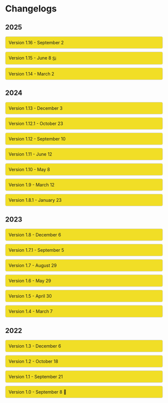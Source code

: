 <h1 class="top-header">Changelogs</h1>

<h2 class="year-header">2025</h2>

<div class="collapsible-box">
  <div class="collapsible-header">
    <span>Version 1.16 - September 2</span>
    <span class="arrow"><i class="fas fa-chevron-right"></i></span>
  </div>
  <div class="collapsible-content">
    <p><em>🌸 “Play your cards right and be decisive”</em></p>
    <p>
      It has become an all-or-nothing fight to disrupt enemy objectives. Called into the spotlight, Operator
      <a href="https://www.ubisoft.com/en-us/game/rainbow-six/siege/game-info/operators/denari" target="_blank" rel="noopener noreferrer"><strong>Denari</strong></a>’s calculating mind is sent in to help resolve the situation.
      Hailing from Switzerland, this crafty operator brings their novel T.R.I.P. Connector gadget (Trigonometric Realignment Injection Paranode), a laser grid network able to damage and slow enemy movement!
    </p>
    <p>🔧 Available in the <code>/season</code> command alongside new features</p>
    <strong>✨ Features</strong>
    <ul>
      <li>⚖️ For users using the English US and English UK locales in their Discord settings, operator height and weight will also be shown in pounds and foot-inches on the Lore section of the <code>/operator</code> command</li>
      <li>🛰️ Added new custom statuses</li>
      <li>🗺️ Updated the <code>/roadmap</code> command inline with Ubisoft's <a href="https://x.com/Rainbow6Game/status/1953123904337170818" target="_blank" rel="noopener noreferrer">latest changes</a></li>
    </ul>
    <strong>🌐 Privacy Policy</strong>
    <p>
      Camera's <a href="https://suspense.is-a.dev/#/camera/legal/privacy-policy.md" target="_blank" rel="noopener noreferrer"><strong>privacy policy</strong></a> has been updated to mention new data storing for analytics.
    </p>
    <strong>🐞 Fixes</strong>
    <ul>
      <li>🔤 Fixed a few grammatical, formatting and various interface issues</li>
      <li>🖼️ Removed the big "new" attachment that was randomly showing on various commands</li>
    </ul>
  </div>
</div>


<div class="collapsible-box">
  <div class="collapsible-header">
    <span>Version 1.15 - June 8 <img src="https://cdn.discordapp.com/emojis/1345421034593058886.webp?size=4096&quality=lossless" alt="Siege X" style="width:1.2em; height:1.2em; vertical-align:middle; margin-right:0.3em;"></span>
    <span class="arrow"><i class="fas fa-chevron-right"></i></span>
  </div>
  <div class="collapsible-content">
    <strong>⚡ Operation Daybreak</strong>
    <p><em>“Challenge Clash and you're in for a lot of trouble”</em><br>
      Operation Daybreak heralds many things, but chief among them is a celebration of years of successful operations and the courage to follow through as we enter into Siege X!
      Following in step is <a href="https://www.ubisoft.com/en-us/game/rainbow-six/siege/game-info/operators/" target="_blank" rel="noopener noreferrer"><strong>Clash</strong></a>,
      brimming with new energy and a powerful improvement to her gear.
    </p>
    <p>🔧 Available in the <code>/season</code> command alongside new features.</p>
    <strong>✨ Features</strong>
    <ul>
      <li>👀 Updated the <code>/roadmap</code> to showcase all changes Ubisoft announced for the year</li>
      <li>🪚 Changed the look of the <code>/gadget</code> command</li>
      <li>🗺️ Maps that received a modernization as part of Siege X are marked as such in the <code>/map</code> command</li>
      <li>🛰️ Reworked the <code>/status</code> command with a new design and separate sections for old-gen consoles</li>
      <li>🤔 Added new polls and hot takes</li>
      <li>💬 Camera will now use a random Siege quote as its status, updated every hour</li>
    </ul>
    <strong>🌐 Website</strong>
    <p>
      This companion website has been updated with a sleek list of past changelogs, an overhauled Features page and <em>big</em> buttons to add it to your server.
    </p>
    <strong>🐞 Fixes</strong>
    <ul>
      <li>🔤 Fixed a few grammatical, formatting and various interface issues</li>
      <li>🔦 Several icons have been updated to resolve issues with light themes</li>
    </ul>
  </div>
</div>


<div class="collapsible-box">
  <div class="collapsible-header">
    <span>Version 1.14 - March 2</span>
    <span class="arrow"><i class="fas fa-chevron-right"></i></span>
  </div>
  <div class="collapsible-content">
    <strong>🚪 Operation Prep Phase</strong>
    <p><em>Pushing forward? Falling back? There's only one way to find out.</em><br>
      The immediate crisis is passed, but danger looms and shadows hide adversaries best tackled with Operation Prep Phase. With a need for additional allies, new Operator <a href="https://www.ubisoft.com/en-us/game/rainbow-six/siege/game-info/operators/rauora" target="_blank" rel="noopener noreferrer"><strong>Rauora</strong></a> arrives to inject fresh vitality and perspective to team Rainbow with her D.O.M. (Deployable Omnilink Mesh) Panel Launcher.</p>
    <p>🔧 Available in the <code>/season</code> command alongside new features.</p>
    <strong>✨ Features</strong>
    <ul>
      <li>🗺️ Added the <code>/roadmap</code> command that showcases what Ubisoft has planned for the year, with more details coming on March 13</li>
      <li>😄 Camera now uses Discord's application-emoji feature, no longer requiring the Use External Emoji permission</li>
    </ul>
    <p>More details will be added to the <code>/roadmap</code> command when Ubisoft releases more info about Year 10, likely during the Siege X Showcase event!</p>
    <strong>🐞 Fixes</strong>
    <ul>
      <li>🆎 Fixed a few grammatical and formatting errors</li>
    </ul>
  </div>
</div>

<h2 class="year-header">2024</h2>

<div class="collapsible-box">
  <div class="collapsible-header">
    <span>Version 1.13 - December 3</span>
    <span class="arrow"><i class="fas fa-chevron-right"></i></span>
  </div>
  <div class="collapsible-content">
    <strong>🛡️ Operation Collision Point</strong>
    <p><em>Prepare to break through.</em><br>
      The onset of Operation Collision Point brings conflict to dangerous new heights. Old ways of working are challenged and found wanting. <a href="https://www.ubisoft.com/en-us/game/rainbow-six/siege/game-info/operators/blackbeard" target="_blank" rel="noopener noreferrer"><strong>Blackbeard</strong></a> pushes past his old limitations and reinforces himself with the new H.U.L.L. Adaptive Shield.</p>
    <p>🔧 Now available in the <code>/season</code> command alongside balancing changes and new features.</p>
    <strong>🐞 Fixes</strong>
    <ul>
      <li>Various formatting fixes</li>
      <li>Small bugs have been squashed</li>
    </ul>
  </div>
</div>


<div class="collapsible-box">
  <div class="collapsible-header">
    <span>Version 1.12.1 - October 23</span>
    <span class="arrow"><i class="fas fa-chevron-right"></i></span>
  </div>
  <div class="collapsible-content">
    <p>This update includes small features and various changes, including the recent midseason balancing patch announced by Ubisoft yesterday: <a href="https://www.ubisoft.com/game/rainbow-six/siege/news-updates/5AEJqynHKz8fcbB7lUVSF8" target="_blank" rel="noopener noreferrer">patch notes</a> and <a href="https://rainbow6.com/designersnotes/y9s3_3" target="_blank" rel="noopener noreferrer">designer notes</a> are available at the links above!</p>
    <strong>📦 Features</strong>
    <ul>
      <li>⚖️ Balancing changes to Zofia, Zero, Mozzie and Kali are now reflected in the bot</li>
      <li>👋 Improved the message sent when the bot joins a new server with a button listing popular commands to try</li>
      <li>🗺️ Map blueprints have been significantly cropped to focus on actual layout instead of surroundings</li>
      <li>🧐 Improved the blueprint viewer with a legend</li>
      <li>🏰 Removed a broken first floor blueprint for Villa</li>
      <li>📙 Fixed various grammatical, punctuation, spacing, and syntax issues</li>
      <li>📁 Re-added the 'zip download' option for map blueprints, now linking to Ubisoft's site</li>
      <li>🖌️ Redesigned the Lore section with emojis instead of dynamic sentences</li>
      <li>📜 Improved the Tips section look with bullet points and a counter</li>
    </ul>
  </div>
</div>


<div class="collapsible-box">
  <div class="collapsible-header">
    <span>Version 1.12 - September 10</span>
    <span class="arrow"><i class="fas fa-chevron-right"></i></span>
  </div>
  <div class="collapsible-content">
    <strong>⚔️ Operation Twin Shells</strong>
    <p><em>I was an apex killer, fueled by instinct and adrenaline. Times change, though. And so have I. Now, I'm twice as dangerous.</em></p>
    <p>Veteran operator <a href="https://www.ubisoft.com/en-us/game/rainbow-six/siege/game-info/operators/skopos" target="_blank" rel="noopener noreferrer"><strong>Skopós</strong></a> returns to active duty with the brand-new Version 10-Pantheon Shells, two remote-controlled shells she switches between to provide offensive or defensive support.</p>
    <p>🛠️ Now available in the <code>/season</code> command alongside balancing changes and new features.</p>
    <strong>📦 Features</strong>
    <ul>
      <li>🔍 Added <code>/search</code>, a command to search all season changelogs for specific queries.</li>
      <li>💭 Added <code>/poll</code>, a new way to start a randomized Siege-related conversation poll.</li>
      <li>💵 Seasonal operator price decreases are now shown and explained more clearly under the "Changes" button when looking up a season.</li>
      <li>👮 Slightly redesigned the <code>/operator</code> command's buttons; the Tips button only shows if tips exist.</li>
      <li>📕 Added Operator Specialties to the Strategies tab of operators (introduced in Op. Commanding Force, Y8S1).</li>
      <li>🤔 Added <code>/is-siege-realistic</code> command.</li>
    </ul>
    <strong>🔒 Privacy</strong>
    <ul>
      <li>🪵 Camera's usage logs now include more detailed command option info for better debugging. The <a href="https://suspense.is-a.dev/#/camera/legal/privacy-policy.md" target="_blank" rel="noopener noreferrer">privacy policy</a> has been updated accordingly.</li>
    </ul>
    <strong>🐞 Fixes</strong>
    <ul>
      <li>Fixed bot not responding to the gadget command when looking up the Gonne-6.</li>
      <li>Fixed operators without a squad still linking to the squads webpage in Lore.</li>
      <li>Removed placeholder strings in Op. New Blood's balancing section.</li>
    </ul>
  </div>
</div>


<div class="collapsible-box">
  <div class="collapsible-header">
    <span>Version 1.11 - June 12</span>
    <span class="arrow"><i class="fas fa-chevron-right"></i></span>
  </div>
  <div class="collapsible-content">
    <strong>⚔️ Operation New Blood</strong>
    <p><em>“This is what we've been training for; there is no angle we can't cover. We are Rainbow, reporting for duty.”</em></p>
    <p>Introducing the first Operator Remaster of the year, and who better to inaugurate this event than the iconic Recruit. Meet <a href="https://www.ubisoft.com/en-us/game/rainbow-six/siege/game-info/operators/striker" target="_blank" rel="noopener noreferrer"><strong>Striker</strong></a>, the attacker recruit, and <a href="https://www.ubisoft.com/en-us/game/rainbow-six/siege/game-info/operators/sentry" target="_blank" rel="noopener noreferrer"><strong>Sentry</strong></a>, the defender recruit, who will now be playable in all modes.</p>
    <p>🛠️ Now available in the <code>/season</code> command alongside balancing changes and new features.</p>
    <strong>📦 Features</strong>
    <ul>
      <li>🎉 Enhanced the <code>/custom</code> command with a new look, more developed twists, and added the map thumbnail to the embed.</li>
      <li>🗺️ The <code>/map</code> command now displays all modes a map is available in, including training and arcade modes.</li>
      <li>💬 Updated the feedback system flow for a smoother experience.</li>
      <li>🥺 Added the <code>/legacy</code> command which displays fun facts about what old Siege was like.</li>
      <li>✨ Updated the design of the <code>/operator</code> command: weapon loadout combined into one field, secondary gadgets organized for a cleaner look.</li>
      <li>🛡️ New icons for secondary gadgets.</li>
    </ul>
  </div>
</div>


<div class="collapsible-box">
  <div class="collapsible-header">
    <span>Version 1.10 - May 8</span>
    <span class="arrow"><i class="fas fa-chevron-right"></i></span>
  </div>
  <div class="collapsible-content">
    <strong>🐞 Bugs</strong>
    <ul>
      <li>Fixed a bug where the operator pricing was incorrect in some situations (thanks @manny1_.)</li>
      <li>Counters and synergies without explanations no longer link to the operator page to reduce character limit errors.</li>
      <li>Giving a nonexistent map name now properly responds with an error message.</li>
    </ul>
    <strong>ℹ️ Changes</strong>
    <ul>
      <li>🏴‍☠️ Fixed incorrect squad name on Blackbeard's Lore section.</li>
      <li>🏠 Marked the Lair map as bannable in Ranked.</li>
      <li>😳 Added default emojis to generic counters such as "cooperation" and "weapons".</li>
      <li>🌶️ Added more hot takes.</li>
    </ul>
  </div>
</div>


<div class="collapsible-box">
  <div class="collapsible-header">
    <span>Version 1.9 - March 12</span>
    <span class="arrow"><i class="fas fa-chevron-right"></i></span>
  </div>
  <div class="collapsible-content">
    <strong>Operation Deadly Omen</strong>
    <ul>
      <li>💀 <em>“I was there when Rainbow began. I’ll be there when it ends.”</em></li>
      <li>Track down your enemies with <a href="https://www.ubisoft.com/en-us/game/rainbow-six/siege/game-info/operators/deimos" target="_blank" rel="noopener noreferrer"><strong>Deimos</strong></a> and his DeathMARK gadget, a flying probe revealing both a designated target and Deimos’ location until eliminated.</li>
      <li>🔧 Available in the <code>/season</code> command alongside balancing changes and new features</li>
    </ul>
    <strong>Features</strong>
    <ul>
      <li>❓ Added the <code>/random</code> command that accepts a side option and suggests an operator. You can reroll as many times as you want.</li>
      <li>🎯 Added the <code>/attachments</code> command describing what each attachment does, including Deadly Omen’s scope rework.</li>
      <li>🗃️ Updated the bot’s dataset including new maps in Quick Match, Versus AI and Map Training</li>
      <li>📙 Added a few new operator explanations</li>
    </ul>
    <strong>Fixes</strong>
    <ul>
      <li>No more redacted data in Nokk’s Lore in the <code>/operator</code> command; replaced with a mysterious sentence.</li>
      <li>Smoke no longer has the shield listed as an option.</li>
      <li>Fixed some grammatical errors and character limit issues.</li>
    </ul>
    <p>🤗 If you have remarks or suggestions, use the <code>/feedback</code> command! Camera is still small, so any support is appreciated - leaving a review or upvote at <a href="https://wumpus.store/bot/594528267898454027" target="_blank" rel="noopener noreferrer">Wumpus Store</a> or <a href="https://top.gg/bot/594528267898454027" target="_blank" rel="noopener noreferrer">Top.gg</a> ✨</p>
  </div>
</div>


<div class="collapsible-box">
  <div class="collapsible-header">
    <span>Version 1.8.1 - January 23</span>
    <span class="arrow"><i class="fas fa-chevron-right"></i></span>
  </div>
  <div class="collapsible-content">
    <ul>
      <li>Some changes were made regarding the recent <a href="https://rainbow6.com/patchnotes/y8s4_2" target="_blank" rel="noopener noreferrer">midseason changes</a>.</li>
      <li>Added synergy and counter explanations for Solis</li>
      <li>Added the name of the current game patch that Camera supports to the <code>/about</code> command</li>
    </ul>
  </div>
</div>


<h2 class="year-header">2023</h2>

<div class="collapsible-box">
  <div class="collapsible-header">
    <span>Version 1.8 - December 6</span>
    <span class="arrow"><i class="fas fa-chevron-right"></i></span>
  </div>
  <div class="collapsible-content">
    <strong>❄️ Operation Deep Freeze</strong>
    <ul>
      <li>🧊 Experience the new Zoto Canister, <a href="https://www.ubisoft.com/en-us/game/rainbow-six/siege/game-info/operators/tubarao" target="_blank" rel="noopener noreferrer"><strong>Tubarão</strong></a>'s throwable device that slows enemies and pauses gadgets</li>
      <li>🗺️ New map: Lair - available in all playlists and based on Deimos' center of operations</li>
      <li>🔧 Included in the <code>/season</code> command alongside balancing changes and features</li>
    </ul>
    <strong>Redesigned <code>/operator</code> Command</strong>
    <ul>
      <li>All operator data is now split into four sections:</li>
      <ul>
        <li><strong>Profile</strong>: Description, loadout, gadget info, and prices (now includes credits!)</li>
        <li><strong>Strategies</strong>: Counters, synergies, and explanations</li>
        <li><strong>Tips</strong>: Quick gameplay tips</li>
        <li><strong>Lore</strong>: Character bio, size, weight, squad, etc.</li>
      </ul>
      <li><em>Note: Strategy explanations will be added to all operators over time</em></li>
    </ul>
    <strong>📦 Other Changes</strong>
    <ul>
      <li>🟢 Added the new <code>/status</code> command to view live game server status</li>
      <li>✨ New content will now display a sparkle icon after release</li>
      <li>💄 Redesigned the <code>/about</code> command with custom icons</li>
    </ul>
    <p><strong>☕ One more thing…</strong> If you enjoy using Camera, consider supporting its development on <a href="https://ko-fi.com/cameraiswatching" target="_blank" rel="noopener noreferrer">Ko-fi</a>. Your support means a lot and helps shape the future of the project!</p>
    </div>
</div>


<div class="collapsible-box">
  <div class="collapsible-header">
    <span>Version 1.7.1 - September 5</span>
    <span class="arrow"><i class="fas fa-chevron-right"></i></span>
  </div>
  <div class="collapsible-content">
    <strong>📦 Features & Fixes</strong>
    <ul>
      <li>🏷️ Various changes to the <code>/about</code> command:
        <ul>
          <li>It is now called <code>/about</code> instead of <code>/info</code></li>
          <li>Small visual tweaks were made to the command output</li>
          <li>Added a new "Changelog" button which posts the latest changelog</li>
        </ul>
      </li>
      <li>🐞 Fixed a bug caused by a malformed hyperlink in the <code>/season</code> command</li>
      <li>📉 Seasonal operator price changes are now listed under the "Changes" button in the same command</li>
      <li>🖊️ Updated the invite link to request the "Add Reactions" permission for the <code>/hot-take</code> command</li>
      <li>🛳️ Fixed a bunch of grammatical errors</li>
    </ul>
  </div>
</div>


<div class="collapsible-box">
  <div class="collapsible-header">
    <span>Version 1.7 - August 29</span>
    <span class="arrow"><i class="fas fa-chevron-right"></i></span>
  </div>
  <div class="collapsible-content">
    <strong>📦 Features</strong>
    <ul>
      <li>💥 Added Siege's latest season, Operation Heavy Mettle, to the <code>/season</code> command</li>
      <li>🐏 Added Ram to the <code>/operator</code> command</li>
      <li>🌶️ Added the new <code>/hot-take</code> command, which sends a random hot-take related to the game to spark up conversations! Additionally, if the bot is able to, it'll add opinion reactions to the message for improved visuals.</li>
      <li>🛡️ References to the Unranked playlist have been replaced with the new Standard playlist</li>
    </ul>
    </p>
  </div>
</div>



<div class="collapsible-box">
  <div class="collapsible-header">
    <span>Version 1.6 - May 29</span>
    <span class="arrow"><i class="fas fa-chevron-right"></i></span>
  </div>
  <div class="collapsible-content">
    <strong>📦 Features</strong>
    <ul>
      <li>⚡ Replaced autocomplete in certain commands with direct choices for even faster use</li>
      <li>📔 Added new and revised funfacts</li>
      <li>🗓️ Added the year to changelog headers on this website</li>
    </ul>
    <p>This update also includes changes related to Siege's new season, Operation Dread Factor, including:</p>
    <ul>
      <li>🛡️ New defense operator: Fenrir and his F-NATT Dread Mine</li>
      <li>👀 New secondary gadget: Observation Blocker</li>
      <li>🛖 Blueprints for the reworked Consulate are not yet included since Ubisoft's website does not appear to be up to date at the moment</li>
    </ul>
  </div>
</div>

<div class="collapsible-box">
  <div class="collapsible-header">
    <span>Version 1.5 - April 30</span>
    <span class="arrow"><i class="fas fa-chevron-right"></i></span>
  </div>
  <div class="collapsible-content">
    <strong>📦 Features</strong>
    <ul>
      <li>Replaced autocomplete in <code>/links</code> in favor of choices - which is faster)</li>
      <li>Added the official Twitch channel to <code>/links</code></li>
    </ul>
    <p>This update mostly contains bug fixes and internal improvements.</p>
  </div>
</div>

<div class="collapsible-box">
  <div class="collapsible-header">
    <span>Version 1.4 - March 7</span>
    <span class="arrow"><i class="fas fa-chevron-right"></i></span>
  </div>
  <div class="collapsible-content">
    <strong>📦 Features</strong>
    <ul>
      <li>🇧🇷 Added support for Y8S1 with the new brazilian operator Brava and her Kludge Drone</li>
      <li>⌛ Added the <code>/season</code> command to lookup past seasons and view what they've brought to the game</li>
      <li>💬 Added the <code>/feedback</code> command that supports replies with DMs</li>
      <li>👟 Increased autocomplete results from 10 to 25 and slightly improved speed</li>
    </ul>
    <strong>🛠️ Fixes</strong>
    <ul>
      <li>Added missing synergies and counters to various operators</li>
      <li>Updated the list of operators carrying many gadgets, visibke in the <code>/gadget</code> command)</li>
      <li>Fixed wrong links in many embeds and in the <code>/links</code> command</li>
      <li>Added and adjusted some funfact wordings</li>
      <li>Dates will slowly be turned into normal words rather than markdown timestamps</li>
    </ul>
  </div>
</div>

<h2 class="year-header">2022</h2>

<div class="collapsible-box">
  <div class="collapsible-header">
    <span>Version 1.3 - December 6</span>
    <span class="arrow"><i class="fas fa-chevron-right"></i></span>
  </div>
  <div class="collapsible-content">
    <strong>📦 Features</strong>
    <p>Added Y7S4 elements, which include - but are not limited to):</p>
    <ul>
      <li><strong>Solis</strong>, the new Colombian operator and her SPEC-IO Electro-Sensor</li>
      <li><strong>Nighthaven Labs</strong>, the new map set in Singapore</li>
      <li>Changes to Health and Speed for several operators</li>
      <li>Renown price change traditionally decreased by 5,000 for some operators</li>
    </ul>
  </div>
</div>

<div class="collapsible-box">
  <div class="collapsible-header">
    <span>Version 1.2 - October 18</span>
    <span class="arrow"><i class="fas fa-chevron-right"></i></span>
  </div>
  <div class="collapsible-content">
    <strong>📦 Features</strong>
    <ul>
      <li>Added new funfacts and corrected some of them</li>
      <li>Updated operator descriptions for Doc, Dokkaebi and Rook</li>
      <li>Changes related to the Y7S3.3 mid-season balancing update</li>
      <li>Added operator price in renown to the <code>/operator</code> command</li>
      <li>Funfacts no longer use embeds and are now ephemeral</li>
    </ul>
    <strong>🐛 Bug Fixes</strong>
    <ul>
      <li>Fixed a bug where the url button on the <code>/info</code> command led to a 404</li>
      <li>The Emerald Plains map is no longer in the Newcomer playlist</li>
    </ul>
  </div>
</div>

<div class="collapsible-box">
  <div class="collapsible-header">
    <span>Version 1.1 - September 21</span>
    <span class="arrow"><i class="fas fa-chevron-right"></i></span>
  </div>
  <div class="collapsible-content">
    <strong>🐛 Bug Fixes</strong>
    <ul>
      <li>Links to zip files of blueprints for recent maps were incorrect</li>
      <li>Incorrect command count was displayed on <code>/ping</code></li>
    </ul>
    <strong>:package: Features</strong>
    <ul>
      <li>Added a new welcome message when the bot joins a server</li>
      <li>Added Vigil as a counter of Grim</li>
      <li>Added reminder about slash commands when the bot is mentioned</li>
    </ul>
  </div>
</div>

<div class="collapsible-box">
  <div class="collapsible-header">
    <span>Version 1.0 - September 8 🐣</span>
    <span class="arrow"><i class="fas fa-chevron-right"></i></span>
  </div>
  <div class="collapsible-content">
    <strong>Initial Launch</strong>
    <ul>
      <li>Camera launched on Discord (after going through many name changes, like "Cams" or "Awiki")</li>
    </ul>

  </div>
</div>

<style>
  .collapsible-box {
    border: 1px solid #ccc;
    margin: 10px 0;
    border-radius: 4px;
    overflow: hidden;
  }
  .collapsible-header {
    background: #F1DE26;
    padding: 10px;
    cursor: pointer;
    display: flex;
    justify-content: space-between;
    align-items: center;
  }
  .collapsible-header:hover {
    background: #f1de26;
    color:#000000;
  }
  .arrow {
    transition: transform 0.3s ease;
    display: inline-block;
  }
  .arrow.open {
    transform: rotate(90deg);
  }
  .collapsible-content {
    display: none;
    padding: 10px;
    background: #fff;
  }

  .toggle-btn {
  background-color: #5865F2; /* Discord blurple */
  color: white;
  padding: 8px 14px;
  margin: 5px;
  border: none;
  border-radius: 6px;
  cursor: pointer;
  font-weight: 600;
  transition: background-color 0.2s ease;
}

.toggle-btn:hover {
  background-color: #4752C4;
}

</style>

<script>
  document.addEventListener('DOMContentLoaded', - ) => {

    document.querySelectorAll('.collapsible-header').forEach(header => {
      header.addEventListener('click', - ) => {
        const content = header.nextElementSibling
        const arrow = header.querySelector('.arrow')
        const isOpen = content.style.display === 'block'
        content.style.display = isOpen ? 'none' : 'block'
        arrow.classList.toggle('open', !isOpen)
      })
    })
  })
</script>